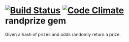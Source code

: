 [![Build Status](https://travis-ci.org/semdinsp/randprize.png)](https://travis-ci.org/semdinsp/randprize)
[![Code Climate](https://codeclimate.com/repos/524654d9c7f3a31b29038e3a/badges/58ed8386e3e6d266c7ac/gpa.png)](https://codeclimate.com/repos/524654d9c7f3a31b29038e3a/feed)
randprize gem
============

Given a hash of prizes and odds randomly return a prize.
